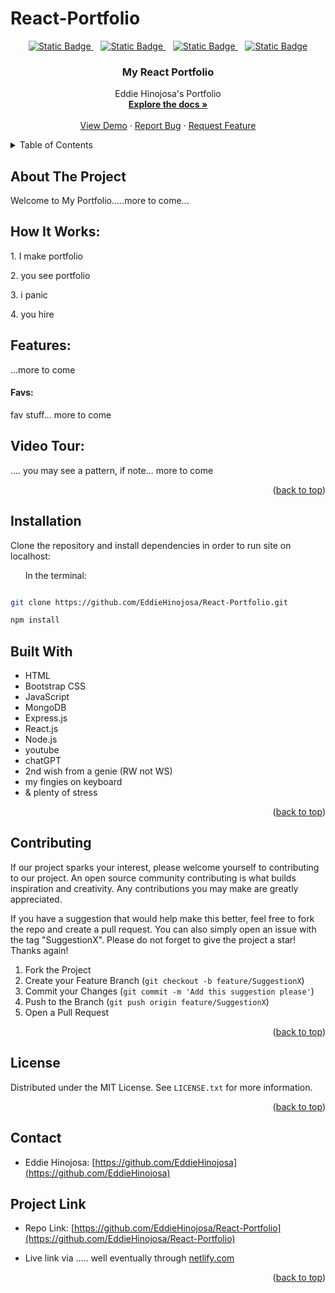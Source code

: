 # React-Portfolio

<div align="center">

  <a  href="https://github.com/EddieHinojosa/React-Portfolio/graphs/contributors">![Static Badge](https://img.shields.io/badge/Contributors-1-green)
  </a>
  &nbsp;&nbsp;
  <a href="https://github.com/EddieHinojosa/React-Portfolio/forks">![Static Badge](https://img.shields.io/badge/Forks-lightgreen)
  </a>
  &nbsp;&nbsp;
  <a href="https://github.com/EddieHinojosa/React-Portfolio/blob/main/LICENSE">![Static Badge](https://img.shields.io/badge/License-MIT-blue)
  </a>
  &nbsp;&nbsp;
  <a href="https://github.com/EddieHinojosa/React-Portfolio/issues/new?labels=bug&template=bug-report---.md">![Static Badge](https://img.shields.io/badge/Report_Bug-red)
  </a>
</div>



<div align="center">
  <a href="https://github.com/EddieHinojosa/React-Portfolio">
    <div align="center">



</div>
  </a>

  <h3 align="center">My React Portfolio</h3>

  <p align="center">
    Eddie Hinojosa's Portfolio
    <br />
    <a href="https://github.com/EddieHinojosa/React-Portfolio"><strong>Explore the docs »</strong></a>
    <br />
    <br />
    <a href="https://github.com/EddieHinojosa/React-Portfolio/">View Demo</a>
    ·
    <a href="https://github.com/EddieHinojosa/React-Portfolio/issues/new?labels=bug&template=bug-report---.md">Report Bug</a>
    ·
    <a href="https://github.com/EddieHinojosa/React-Portfolio/issues/new?labels=enhancement&template=feature-request---.md">Request Feature</a>
  </p>
</div>



<!-- TABLE OF CONTENTS -->
<details>
  <summary>Table of Contents</summary>
  <ol>
    <li>
      <a href="#about-the-project">About The Project</a>
      <ul>
        <li><a href="#how-it-works">How It Works</a></li>
        <li><a href="#features">Features</a></li>
        <li><a href="#video-tour">Video Tour</a></li>
        <li><a href="#installation">Installation</a></li>
      </ul>
    <li><a href="#contributing">Contributing</a></li>
    <li><a href="#license">License</a></li>
    <li><a href="#contact">Contact</a></li>
    <li><a href="#project-links">Project Links</a></li>
    <li><a href="#acknowledgments">Acknowledgments</a></li>
  </ol>
</details>



<!-- ABOUT THE PROJECT -->
## About The Project

<div align="center">

<!-- add project logo -->


</div>




<p>Welcome to My Portfolio.....more to come...</p>


## How It Works:

<p>1. I make portfolio </p>
<p>2. you see portfolio<br> 
<p>3. i panic </p>
<p>4. you hire </p>

## Features:

...more to come


<h4><strong>Favs:</strong><br></h4>
<p>fav stuff...  more to come
</p>




## Video Tour:

.... you may see a pattern, if note... more to come





<p align="right">(<a href="#readme-top">back to top</a>)</p>



## Installation
Clone the repository and install dependencies in order to run site on localhost:


&nbsp;&nbsp;&nbsp;&nbsp;&nbsp;&nbsp;In the terminal:
```bash

git clone https://github.com/EddieHinojosa/React-Portfolio.git

npm install
```





## Built With

* HTML
* Bootstrap CSS
* JavaScript 
* MongoDB
* Express.js
* React.js
* Node.js
* youtube
* chatGPT
* 2nd wish from a genie (RW not WS)
* my fingies on keyboard
* & plenty of stress



<p align="right">(<a href="#readme-top">back to top</a>)</p>






<!-- CONTRIBUTING -->
## Contributing

If our project sparks your interest, please welcome yourself to contributing to our project. An open source community contributing is what builds inspiration and creativity. Any contributions you may make are greatly appreciated.

If you have a suggestion that would help make this better, feel free to fork the repo and create a pull request. You can also simply open an issue with the tag "SuggestionX".
Please do not forget to give the project a star! Thanks again!

1. Fork the Project
2. Create your Feature Branch (`git checkout -b feature/SuggestionX`)
3. Commit your Changes (`git commit -m 'Add this suggestion please'`)
4. Push to the Branch (`git push origin feature/SuggestionX`)
5. Open a Pull Request

<p align="right">(<a href="#readme-top">back to top</a>)</p>



<!-- LICENSE -->
## License

Distributed under the MIT License. See `LICENSE.txt` for more information.

<p align="right">(<a href="#readme-top">back to top</a>)</p>



<!-- CONTACT -->
## Contact

* Eddie Hinojosa: [https://github.com/EddieHinojosa](https://github.com/EddieHinojosa)

## Project Link

* Repo Link: [https://github.com/EddieHinojosa/React-Portfolio](https://github.com/EddieHinojosa/React-Portfolio)

* Live link via ..... well eventually through [netlify.com](netlify.com)


<p align="right">(<a href="#readme-top">back to top</a>)</p>

